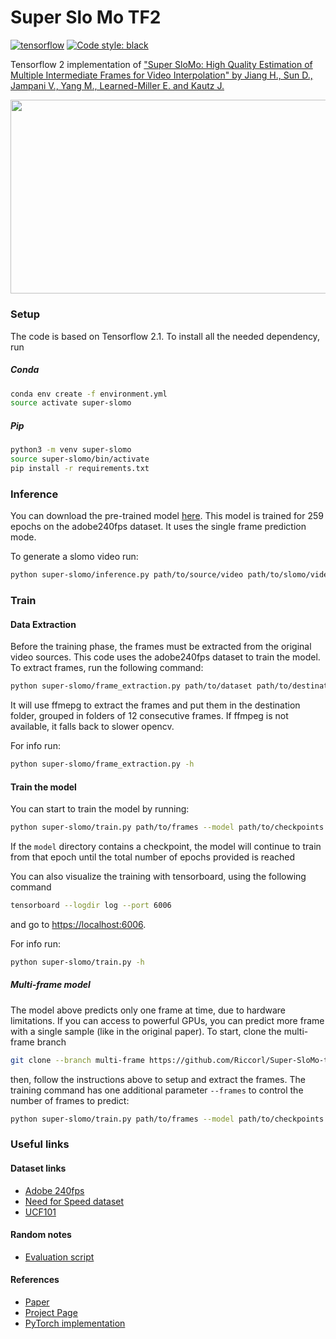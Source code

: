 # Super Slo Mo TF2 

[![tensorflow](https://aleen42.github.io/badges/src/tensorflow.svg)](https://www.tensorflow.org/)
[![Code style: black](https://img.shields.io/badge/code%20style-black-000000.svg)](https://github.com/psf/black)

Tensorflow 2 implementation of ["Super SloMo: High Quality Estimation of Multiple Intermediate Frames 
for Video Interpolation" by Jiang H., Sun D., Jampani V., Yang M., Learned-Miller E. and Kautz J.](https://arxiv.org/abs/1712.00080)

<p align="center">
  <img width="552" height="310.4" src="resources/rally1_259_12.gif">
</p>

### Setup

The code is based on Tensorflow 2.1. To install all the needed dependency, run

##### Conda

```bash
conda env create -f environment.yml
source activate super-slomo
```

##### Pip 

```bash
python3 -m venv super-slomo
source super-slomo/bin/activate
pip install -r requirements.txt
```

### Inference

You can download the pre-trained model [here](https://www.dropbox.com/s/l35juwrsvcaw565/chckpnt259.zip). This model is trained for 259 epochs on 
the adobe240fps dataset. It uses the single frame prediction mode. 

To generate a slomo video run:

```bash
python super-slomo/inference.py path/to/source/video path/to/slomo/video --model path/to/checkpoint --n_frames 20 --fps 480
```

### Train

#### Data Extraction

Before the training phase, the frames must be extracted from the original video sources. 
This code uses the adobe240fps dataset to train the model. To extract frames, run the following command:

```bash
python super-slomo/frame_extraction.py path/to/dataset path/to/destination 
```

It will use ffmepg to extract the frames and put them in the destination folder, grouped in folders of 12 consecutive frames.
If ffmpeg is not available, it falls back to slower opencv.

For info run:
```bash
python super-slomo/frame_extraction.py -h
```

#### Train the model

You can start to train the model by running:

```bash
python super-slomo/train.py path/to/frames --model path/to/checkpoints --epochs 100 --batch-size 32
```

If the `model` directory contains a checkpoint, the model will continue to train from that epoch until the total number 
of epochs provided is reached

You can also visualize the training with tensorboard, using the following command

```bash
tensorboard --logdir log --port 6006
```

and go to [https://localhost:6006](https://localhost:6006).


For info run:
```bash
python super-slomo/train.py -h
```

##### Multi-frame model

The model above predicts only one frame at time, due to hardware limitations. If you can access to powerful GPUs,
you can predict more frame with a single sample (like in the original paper). To start, clone the multi-frame branch

```bash
git clone --branch multi-frame https://github.com/Riccorl/Super-SloMo-tf2.git 
```

then, follow the instructions above to setup and extract the frames. The training command has one additional parameter `--frames`
to control the number of frames to predict:

```bash
python super-slomo/train.py path/to/frames --model path/to/checkpoints --epochs 100 --batch-size 32 --frames 9
```

### Useful links

#### Dataset links

* [Adobe 240fps](https://www.cs.ubc.ca/labs/imager/tr/2017/DeepVideoDeblurring)
* [Need for Speed dataset](https://ci2cv.net/nfs/index.html)
* [UCF101](https://www.crcv.ucf.edu/data/UCF101.php)

#### Random notes

* [Evaluation script](https://people.cs.umass.edu/~hzjiang/projects/superslomo/UCF101_results.zip)

#### References

* [Paper](https://arxiv.org/abs/1712.00080)
* [Project Page](https://people.cs.umass.edu/~hzjiang/projects/superslomo/)
* [PyTorch implementation](https://github.com/MayankSingal/Super-SlowMo)
